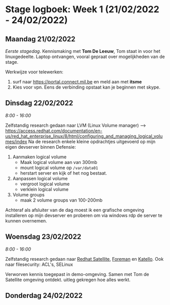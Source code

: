 # Stage logboek: Week 1 (21/02/2022 - 24/02/2022)

## Maandag 21/02/2022

_Eerste stagedag_. Kennismaking met __Tom De Leeuw__, Tom staat in voor het linuxgedeelte.
Laptop ontvangen, vooral gepraat over mogelijkheden van de stage.

Werkwijze voor telewerken:

1. surf naar <https://portal.connect.mil.be> en meld aan met __itsme__
2. Kies voor vpn. Eens de verbinding opstaat kan je beginnen met skype.

## Dinsdag 22/02/2022

_8:00 - 16:00_

Zelfstandig research gedaan naar LVM (Linux Volume manager) --> <https://access.redhat.com/documentation/en-us/red_hat_enterprise_linux/8/html/configuring_and_managing_logical_volumes/index>
Na de research enkele kleine opdrachtjes uitgevoerd op mijn eigen devserver binnen Defensie:
1. Aanmaken logical volume
    - Maak logical volume aan van 300mb
    - mount logical volume op `/var/data01`
    - herstart server en kijk of het nog bestaat.
2. Aanpassen logical volume
    - vergroot logical volume
    - verklein logical volume
3. Volume groups
    - maak 2 volume groups van 100-200mb

Achteraf als afsluiter van de dag moest ik een grafische omgeving installeren op mijn devserver en proberen om via windows rdp de server te kunnen overnemen.

## Woensdag 23/02/2022

_8:00 - 16:00_

Zelfstandig research gedaan naar [Redhat Satellite](https://www.redhat.com/en/technologies/management/satellite), [Foreman](https://theforeman.org) en [Katello](https://www.theforeman.org/plugins/katello/). Ook naar filesecurity: ACL's, SELinux

Verworven kennis toegepast in demo-omgeving.
Samen met Tom de Satellite omgeving ontdekt. uitleg gekregen hoe alles werkt.

## Donderdag 24/02/2022